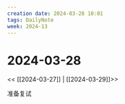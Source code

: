 ```yaml
---
creation date: 2024-03-28 10:01
tags: DailyNote
week: 2024-13
---
```


# 2024-03-28

<< [[2024-03-27]] | [[2024-03-29]]>>


准备复试
